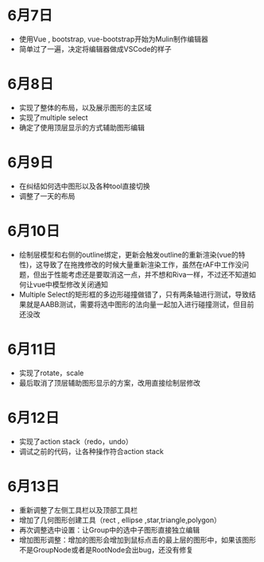 # 6月7日
- 使用Vue , bootstrap, vue-bootstrap开始为Mulin制作编辑器
- 简单过了一遍，决定将编辑器做成VSCode的样子
# 6月8日
- 实现了整体的布局，以及展示图形的主区域
- 实现了multiple select
- 确定了使用顶层显示的方式辅助图形编辑
# 6月9日
- 在纠结如何选中图形以及各种tool直接切换
- 调整了一天的布局
# 6月10日
- 绘制层模型和右侧的outline绑定，更新会触发outline的重新渲染(vue的特性)，这导致了在拖拽修改的时候大量重新渲染工作，虽然在rAF中工作没问题，但出于性能考虑还是要取消这一点，并不想和Riva一样，不过还不知道如何让vue中模型修改关闭通知
- Multiple Select的矩形框的多边形碰撞做错了，只有两条轴进行测试，导致结果就是AABB测试，需要将选中图形的法向量一起加入进行碰撞测试，但目前还没改
# 6月11日
- 实现了rotate，scale
- 最后取消了顶层辅助图形显示的方案，改用直接绘制层修改
# 6月12日
- 实现了action stack（redo，undo）
- 调试之前的代码，让各种操作符合action stack
# 6月13日
- 重新调整了左侧工具栏以及顶部工具栏
- 增加了几何图形创建工具（rect , ellipse ,star,triangle,polygon）
- 再次调整选中设置：让Group中的选中子图形直接独立编辑
- 增加图形调整：增加的图形会增加到鼠标点击的最上层的图形中，如果该图形不是GroupNode或者是RootNode会出bug，还没有修复